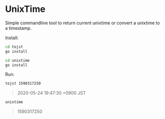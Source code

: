 # UnixTime

Simple commandline tool to return current unixtime or convert a unixtime to a timestamp.

Install:

```bash
cd tojst
go install
```

```bash
cd unixtime
go install
```

Run:

```bash
tojst 1590317250
```

> 2020-05-24 19:47:30 +0900 JST

```bash
unixtime
```

> 1590317250